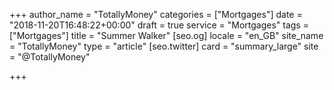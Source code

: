 +++
author_name = "TotallyMoney"
categories = ["Mortgages"]
date = "2018-11-20T16:48:22+00:00"
draft = true
service = "Mortgages"
tags = ["Mortgages"]
title = "Summer Walker"
[seo.og]
locale = "en_GB"
site_name = "TotallyMoney"
type = "article"
[seo.twitter]
card = "summary_large"
site = "@TotallyMoney"

+++
